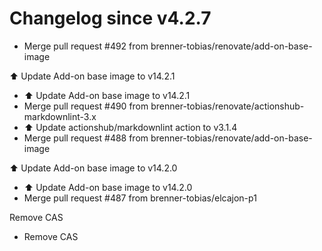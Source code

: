 # Changelog since v4.2.7
- Merge pull request #492 from brenner-tobias/renovate/add-on-base-image

⬆️ Update Add-on base image to v14.2.1 
- ⬆️ Update Add-on base image to v14.2.1 
- Merge pull request #490 from brenner-tobias/renovate/actionshub-markdownlint-3.x 
- ⬆️ Update actionshub/markdownlint action to v3.1.4 
- Merge pull request #488 from brenner-tobias/renovate/add-on-base-image

⬆️ Update Add-on base image to v14.2.0 
- ⬆️ Update Add-on base image to v14.2.0 
- Merge pull request #487 from brenner-tobias/elcajon-p1

Remove CAS 
- Remove CAS 
